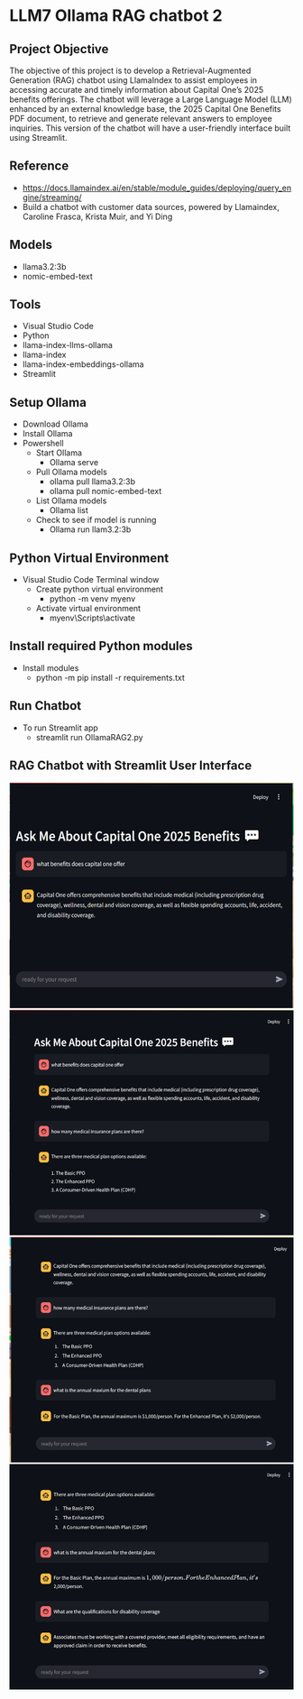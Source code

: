 # LLM7 Ollama RAG chatbot 2

## Project Objective

The objective of this project is to develop a Retrieval-Augmented Generation (RAG) chatbot using LlamaIndex to assist employees in accessing accurate and timely information about Capital One’s 2025 benefits offerings. The chatbot will leverage a Large Language Model (LLM) enhanced by an external knowledge base, the 2025 Capital One Benefits PDF document, to retrieve and generate relevant answers to employee inquiries.  This version of the chatbot will have a user-friendly interface built using Streamlit.

## Reference
- https://docs.llamaindex.ai/en/stable/module_guides/deploying/query_engine/streaming/
- Build a chatbot with customer data sources, powered by Llamaindex, Caroline Frasca, Krista Muir, and Yi Ding

## Models
- llama3.2:3b
- nomic-embed-text

## Tools
- Visual Studio Code
- Python
- llama-index-llms-ollama
- llama-index
- llama-index-embeddings-ollama
- Streamlit

## Setup Ollama 
- Download Ollama
- Install Ollama
- Powershell
  - Start Ollama 
      - Ollama serve
  - Pull Ollama models
      - ollama pull llama3.2:3b
      - ollama pull nomic-embed-text
  - List Ollama models
      - Ollama list
  - Check to see if model is running
      - Ollama run llam3.2:3b

## Python Virtual Environment
- Visual Studio Code Terminal window
  - Create python virtual environment
      - python -m venv myenv
  - Activate virtual environment
      - myenv\Scripts\activate

## Install required Python modules
- Install modules
   -  python -m pip install -r requirements.txt

 ## Run Chatbot         
- To run Streamlit app
    - streamlit run OllamaRAG2.py

## RAG Chatbot with Streamlit User Interface

<img src="https://github.com/Sarah269/psychic-eureka-AI/blob/main/LLM7_OllamaRAG2/OllamaRAG2_1.png" height=400>

<img src="https://github.com/Sarah269/psychic-eureka-AI/blob/main/LLM7_OllamaRAG2/OllamaRAG2_2.png" height=400>

<img src="https://github.com/Sarah269/psychic-eureka-AI/blob/main/LLM7_OllamaRAG2/OllamaRAG2_3.png" height=400>

<img src="https://github.com/Sarah269/psychic-eureka-AI/blob/main/LLM7_OllamaRAG2/OllamaRAG2_4.png" height=400>

